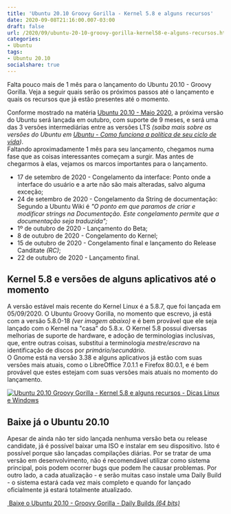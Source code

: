 ```yaml
---
title: 'Ubuntu 20.10 Groovy Gorilla - Kernel 5.8 e alguns recursos'
date: 2020-09-08T21:16:00.007-03:00
draft: false
url: /2020/09/ubuntu-20-10-groovy-gorilla-kernel58-e-alguns-recursos.html
categories:
- Ubuntu
tags: 
- Ubuntu 20.10
socialshare: true
---
```



Falta pouco mais de 1 mês para o lançamento do Ubuntu 20.10 - Groovy Gorilla. Veja a seguir quais serão os próximos passos até o lançamento e quais os recursos que já estão presentes até o momento.  

<!--more-->

Conforme mostrado na matéria [Ubuntu 20.10 - Maio 2020](https://info.wsouza.com.br/2020/05/ubuntu-2010-maio-2020.html), a próxima versão do Ubuntu será lançada em outubro, com suporte de 9 meses, e será uma das 3 versões intermediárias entre as versões LTS _(saiba mais sobre as versões do Ubuntu em [Ubuntu - Como funciona a política de seu ciclo de vida](https://info.wsouza.com.br/2019/03/ubuntu-como-funciona-politica-de-seu-ciclo-de-vida.html))_.  
Faltando aproximadamente 1 mês para seu lançamento, chegamos numa fase que as coisas interessantes começam a surgir. Mas antes de chegarmos à elas, vejamos os marcos importantes para o lançamento.  

*   17 de setembro de 2020 - Congelamento da interface: Ponto onde a interface do usuário e a arte não são mais alteradas, salvo alguma exceção;
*   24 de setembro de 2020 - Congelamento da String de documentação: Segundo a Ubuntu Wiki é _"O ponto em que paramos de criar e modificar strings na Documentação. Este congelamento permite que a documentação seja traduzida";_
*   1º de outubro de 2020 - Lançamento do Beta;
*   8 de outubro de 2020 - Congelamento do Kernel;
*   15 de outubro de 2020 - Congelamento final e lançamento do Release Canditate _(RC)_;
*   22 de outubro de 2020 - Lançamento final.

  

## Kernel 5.8 e versões de alguns aplicativos até o momento

  
A versão estável mais recente do Kernel Linux é a 5.8.7, que foi lançada em 05/09/2020. O Ubuntu Groovy Gorilla, no momento que escrevo, já está com a versão 5.8.0-18 _(ver imagem abaixo)_ e é bem provável que ele seja lançado com o Kernel na "casa" do 5.8.x. O Kernel 5.8 possui diversas melhorias de suporte de hardware, e adoção de terminologias inclusivas, que, entre outras coisas, substitui a terminologia _mestre/escravo_ na identificação de discos por _primário/secundário_.  
O Gnome está na versão 3.38 e alguns aplicativos já estão com suas versões mais atuais, como o LibreOffice 7.0.1.1 e Firefox 80.0.1, e é bem provável que estes estejam com suas versões mais atuais no momento do lançamento.  
  

[![Ubuntu 20.10 Groovy Gorilla - Kernel 5.8 e alguns recursos - Dicas Linux e Windows](https://1.bp.blogspot.com/-J_tRUE-gIs8/X1gUqCHawVI/AAAAAAAAQBs/fKYJ43iG_MsFwOYYSO6B8rnGQA1obxnGgCNcBGAsYHQ/w640-h387/Neofetch.png "Ubuntu 20.10 Groovy Gorilla - Kernel 5.8 e alguns recursos - Dicas Linux e Windows")](https://1.bp.blogspot.com/-J_tRUE-gIs8/X1gUqCHawVI/AAAAAAAAQBs/fKYJ43iG_MsFwOYYSO6B8rnGQA1obxnGgCNcBGAsYHQ/s790/Neofetch.png)

  

## Baixe já o Ubuntu 20.10

  
Apesar de ainda não ter sido lançada nenhuma versão beta ou release candidate, já é possível baixar uma ISO e instalar em seu dispositivo. Isto é possível porque são lançadas compilações diárias. Por se tratar de uma versão em desenvolvimento, não é recomendável utilizar como sistema principal, pois podem ocorrer bugs que podem lhe causar problemas. Por outro lado, a cada atualização - e serão muitas caso instale uma Daily Build - o sistema estará cada vez mais completo e quando for lançado oficialmente já estará totalmente atualizado.  
  

[ Baixe o Ubuntu 20.10 - Groovy Gorilla - Daily Builds _(64 bits)_](http://cdimage.ubuntu.com/daily-live/current/groovy-desktop-amd64.iso)
